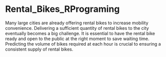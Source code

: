 # Rental_Bikes_RPrograming
Many large cities are already offering rental bikes to increase mobility convenience. Delivering a sufficient quantity of rental bikes to the city eventually becomes a big challenge. It is essential to have the rental bike ready and open to the public at the right moment to save waiting time. Predicting the volume of bikes required at each hour is crucial to ensuring a consistent supply of rental bikes.
